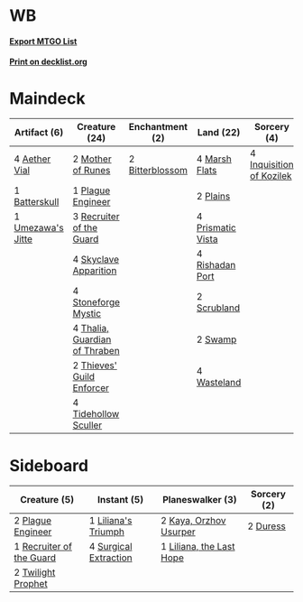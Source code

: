 # WB

#### [Export MTGO List](../collection/WB/WB.txt)
#### [Print on decklist.org](http://decklist.org/?deckmain=4%09Aether%20Vial%0A1%09Batterskull%0A2%09Bitterblossom%0A4%09Inquisition%20of%20Kozilek%0A4%09Marsh%20Flats%0A2%09Mother%20of%20Runes%0A2%09Opposition%20Agent%0A1%09Plague%20Engineer%0A2%09Plains%0A4%09Prismatic%20Vista%0A3%09Recruiter%20of%20the%20Guard%0A4%09Rishadan%20Port%0A2%09Scrubland%0A4%09Skyclave%20Apparition%0A4%09Stoneforge%20Mystic%0A2%09Swamp%0A4%09Thalia,%20Guardian%20of%20Thraben%0A2%09Thieves'%20Guild%20Enforcer%0A4%09Tidehollow%20Sculler%0A1%09Umezawa's%20Jitte%0A4%09Wasteland&deckside=2%09Duress%0A2%09Kaya,%20Orzhov%20Usurper%0A1%09Liliana's%20Triumph%0A1%09Liliana,%20the%20Last%20Hope%0A2%09Plague%20Engineer%0A1%09Recruiter%20of%20the%20Guard%0A4%09Surgical%20Extraction%0A2%09Twilight%20Prophet)
# Maindeck

|                                       Artifact (6)                                        |                                             Creature (24)                                              |                                     Enchantment (2)                                      |                                         Land (22)                                          |                                            Sorcery (4)                                            |   Unknown (2)    |
|-------------------------------------------------------------------------------------------|--------------------------------------------------------------------------------------------------------|------------------------------------------------------------------------------------------|--------------------------------------------------------------------------------------------|---------------------------------------------------------------------------------------------------|------------------|
|4 [Aether Vial](http://gatherer.wizards.com/Pages/Card/Details.aspx?multiverseid=48146)    |2 [Mother of Runes](http://gatherer.wizards.com/Pages/Card/Details.aspx?multiverseid=430236)            |2 [Bitterblossom](http://gatherer.wizards.com/Pages/Card/Details.aspx?multiverseid=397701)|4 [Marsh Flats](http://gatherer.wizards.com/Pages/Card/Details.aspx?multiverseid=405101)    |4 [Inquisition of Kozilek](http://gatherer.wizards.com/Pages/Card/Details.aspx?multiverseid=416897)|2 Opposition Agent|
|1 [Batterskull](http://gatherer.wizards.com/Pages/Card/Details.aspx?multiverseid=233055)   |1 [Plague Engineer](http://gatherer.wizards.com/Pages/Card/Details.aspx?multiverseid=464049)            |                                                                                          |2 [Plains](http://gatherer.wizards.com/Pages/Card/Details.aspx?multiverseid=439856)         |                                                                                                   |                  |
|1 [Umezawa's Jitte](http://gatherer.wizards.com/Pages/Card/Details.aspx?multiverseid=81979)|3 [Recruiter of the Guard](http://gatherer.wizards.com/Pages/Card/Details.aspx?multiverseid=416779)     |                                                                                          |4 [Prismatic Vista](http://gatherer.wizards.com/Pages/Card/Details.aspx?multiverseid=464193)|                                                                                                   |                  |
|                                                                                           |4 [Skyclave Apparition](http://gatherer.wizards.com/Pages/Card/Details.aspx?multiverseid=495603)        |                                                                                          |4 [Rishadan Port](http://gatherer.wizards.com/Pages/Card/Details.aspx?multiverseid=442235)  |                                                                                                   |                  |
|                                                                                           |4 [Stoneforge Mystic](http://gatherer.wizards.com/Pages/Card/Details.aspx?multiverseid=198383)          |                                                                                          |2 [Scrubland](http://gatherer.wizards.com/Pages/Card/Details.aspx?multiverseid=882)         |                                                                                                   |                  |
|                                                                                           |4 [Thalia, Guardian of Thraben](http://gatherer.wizards.com/Pages/Card/Details.aspx?multiverseid=442025)|                                                                                          |2 [Swamp](http://gatherer.wizards.com/Pages/Card/Details.aspx?multiverseid=439858)          |                                                                                                   |                  |
|                                                                                           |2 [Thieves' Guild Enforcer](http://gatherer.wizards.com/Pages/Card/Details.aspx?multiverseid=485448)    |                                                                                          |4 [Wasteland](http://gatherer.wizards.com/Pages/Card/Details.aspx?multiverseid=413790)      |                                                                                                   |                  |
|                                                                                           |4 [Tidehollow Sculler](http://gatherer.wizards.com/Pages/Card/Details.aspx?multiverseid=175054)         |                                                                                          |                                                                                            |                                                                                                   |                  |


# Sideboard

|                                           Creature (5)                                            |                                          Instant (5)                                           |                                         Planeswalker (3)                                          |                                   Sorcery (2)                                    |
|---------------------------------------------------------------------------------------------------|------------------------------------------------------------------------------------------------|---------------------------------------------------------------------------------------------------|----------------------------------------------------------------------------------|
|2 [Plague Engineer](http://gatherer.wizards.com/Pages/Card/Details.aspx?multiverseid=464049)       |1 [Liliana's Triumph](http://gatherer.wizards.com/Pages/Card/Details.aspx?multiverseid=461025)  |2 [Kaya, Orzhov Usurper](http://gatherer.wizards.com/Pages/Card/Details.aspx?multiverseid=460129)  |2 [Duress](http://gatherer.wizards.com/Pages/Card/Details.aspx?multiverseid=14557)|
|1 [Recruiter of the Guard](http://gatherer.wizards.com/Pages/Card/Details.aspx?multiverseid=416779)|4 [Surgical Extraction](http://gatherer.wizards.com/Pages/Card/Details.aspx?multiverseid=397706)|1 [Liliana, the Last Hope](http://gatherer.wizards.com/Pages/Card/Details.aspx?multiverseid=414388)|                                                                                  |
|2 [Twilight Prophet](http://gatherer.wizards.com/Pages/Card/Details.aspx?multiverseid=439745)      |                                                                                                |                                                                                                   |                                                                                  |

